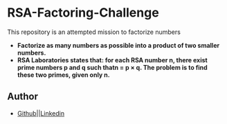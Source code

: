 <a name="RSA-Factoring-Challenge"><a/>
# RSA-Factoring-Challenge
This repository is an attempted mission to factorize numbers

- **Factorize as many numbers as possible into a product of two smaller numbers.**
- **RSA Laboratories states that: for each RSA number n, there exist prime numbers p and q such thatn = p × q. The problem is to find these two primes, given only n.**

## Author
- [Github](https://github.com/uwen-godwin)||[Linkedin](https://www.linkedin.com/in/godwin-uwen/)
